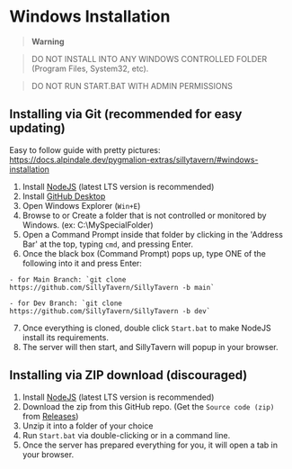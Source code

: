 # Windows Installation

> **Warning**

> DO NOT INSTALL INTO ANY WINDOWS CONTROLLED FOLDER (Program Files, System32, etc).

> DO NOT RUN START.BAT WITH ADMIN PERMISSIONS

## Installing via Git (recommended for easy updating)

Easy to follow guide with pretty pictures:
<https://docs.alpindale.dev/pygmalion-extras/sillytavern/#windows-installation>

  1. Install [NodeJS](https://nodejs.org/en) (latest LTS version is recommended)
  2. Install [GitHub Desktop](https://central.github.com/deployments/desktop/desktop/latest/win32)
  3. Open Windows Explorer (`Win+E`)
  4. Browse to or Create a folder that is not controlled or monitored by Windows. (ex: C:\MySpecialFolder\)
  5. Open a Command Prompt inside that folder by clicking in the 'Address Bar' at the top, typing `cmd`, and pressing Enter.
  6. Once the black box (Command Prompt) pops up, type ONE of the following into it and press Enter:

    - for Main Branch: `git clone https://github.com/SillyTavern/SillyTavern -b main`

    - for Dev Branch: `git clone https://github.com/SillyTavern/SillyTavern -b dev`

  7. Once everything is cloned, double click `Start.bat` to make NodeJS install its requirements.
  8. The server will then start, and SillyTavern will popup in your browser.

## Installing via ZIP download (discouraged)

  1. Install [NodeJS](https://nodejs.org/en) (latest LTS version is recommended)
  2. Download the zip from this GitHub repo. (Get the `Source code (zip)` from [Releases](https://github.com/SillyTavern/SillyTavern/releases/latest))
  3. Unzip it into a folder of your choice
  4. Run `Start.bat` via double-clicking or in a command line.
  5. Once the server has prepared everything for you, it will open a tab in your browser.
